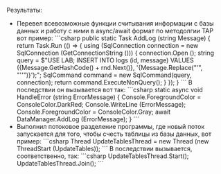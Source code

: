 Результаты:

<ul>
    <li> Перевел всевозможные функции считывания информации с базы данных и работу с ними в async/await формат по методолгии TAP
    вот пример:
    ```csharp
        public static Task<int> AddLog (string Message) {
            return Task.Run (() => {
                using (SqlConnection connection = new SqlConnection (GetConnectionString ())) {
                    connection.Open ();
                    string query = $"USE LAB; INSERT INTO logs (id, message) VALUES ({Message.GetHashCode() + rnd.Next()}, '{Message.Replace("'", "''")}');";
                    SqlCommand command = new SqlCommand(query, connection);
                    return command.ExecuteNonQuery();
                }
            });
        }
    ```
    В последствии он вызывается вот так:
    ```csharp
        static async void HandleError (string ErrorMessage) {
            Console.ForegroundColor = ConsoleColor.DarkRed;
            Console.WriteLine (ErrorMessage);
            Console.ForegroundColor = ConsoleColor.Gray;
            await DataManager.AddLog (ErrorMessage);
        }
    ```
      </li>
      <li>
        Выполнил потоковое разделение программы, где новый поток запускается для того, чтобы счесть таблицы из базы данных, вот пример:
        ```csharp
        Thread UpdateTablesThread = new Thread (new ThreadStart (UpdateTables));
        ```
        В последствии вызывается, соответственно, так:
        ```csharp
        UpdateTablesThread.Start();
        UpdateTablesThread.Join();
        ```
      </li>
</ul>
